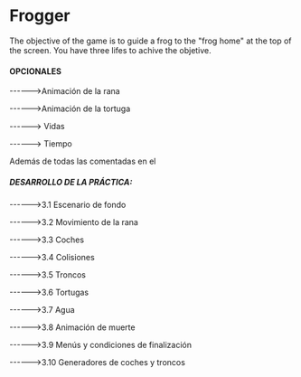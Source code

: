 # Frogger
The objective of the game is to guide a frog to the "frog home" at the top of the screen. You have three lifes to achive the objetive.
#### OPCIONALES

------>Animación de la rana

------>Animación de la tortuga

------> Vidas

------> Tiempo

Además de todas las comentadas en el
##### DESARROLLO DE LA PRÁCTICA:
------>3.1 Escenario de fondo

------>3.2 Movimiento de la rana

------>3.3 Coches

------>3.4 Colisiones

------>3.5 Troncos

------>3.6 Tortugas

------>3.7 Agua

------>3.8 Animación de muerte

------>3.9 Menús y condiciones de finalización

------>3.10 Generadores de coches y troncos
